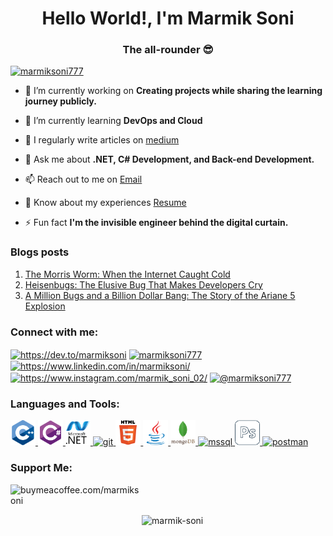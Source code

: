 <h1 align="center">Hello World!, I'm Marmik Soni</h1>
<h3 align="center">The all-rounder 😎</h3>

<p align="left"> <a href="https://twitter.com/marmiksoni777" target="blank"><img src="https://img.shields.io/twitter/follow/marmiksoni777?logo=twitter&style=for-the-badge" alt="marmiksoni777" /></a> </p>

- 🔭 I’m currently working on **Creating projects while sharing the learning journey publicly.**

- 🌱 I’m currently learning **DevOps and Cloud**

- 📝 I regularly write articles on [medium](https://medium.com/@marmiksoni777)

- 💬 Ask me about **.NET, C# Development, and Back-end Development.**

- 📫 Reach out to me on [Email](marmiksoni777@gmail.com)

- 📄 Know about my experiences [Resume](https://drive.google.com/file/d/1xf0FrxdRssN5c5RLA5c0TfcmRprJceSU/view?usp=sharing)

- ⚡ Fun fact **I'm the invisible engineer behind the digital curtain.**

### Blogs posts
<!-- BLOG-POST-LIST:START -->
1. [The Morris Worm: When the Internet Caught Cold](https://medium.com/@marmiksoni777/the-morris-worm-when-the-internet-caught-cold-ab2a644e075e)
2. [Heisenbugs: The Elusive Bug That Makes Developers Cry](https://medium.com/@marmiksoni777/heisenbugs-the-elusive-bug-that-makes-developers-cry-caee90bff50a)
3. [A Million Bugs and a Billion Dollar Bang: The Story of the Ariane 5 Explosion](https://medium.com/@marmiksoni777/a-million-bugs-and-a-billion-dollar-bang-the-story-of-the-ariane-5-explosion-6c753469273e)

<!-- BLOG-POST-LIST:END -->

<h3 align="left">Connect with me:</h3>
<p align="left">
<a href="https://dev.to/marmiksoni" target="blank"><img align="center" src="https://raw.githubusercontent.com/rahuldkjain/github-profile-readme-generator/master/src/images/icons/Social/devto.svg" alt="https://dev.to/marmiksoni" height="30" width="40" /></a>
<a href="https://twitter.com/marmiksoni777" target="blank"><img align="center" src="https://raw.githubusercontent.com/rahuldkjain/github-profile-readme-generator/master/src/images/icons/Social/twitter.svg" alt="marmiksoni777" height="30" width="40" /></a>
<a href="https://linkedin.com/in/marmiksoni/" target="blank"><img align="center" src="https://raw.githubusercontent.com/rahuldkjain/github-profile-readme-generator/master/src/images/icons/Social/linked-in-alt.svg" alt="https://www.linkedin.com/in/marmiksoni/" height="30" width="40" /></a>
<a href="https://instagram.com/marmik_soni_02/" target="blank"><img align="center" src="https://raw.githubusercontent.com/rahuldkjain/github-profile-readme-generator/master/src/images/icons/Social/instagram.svg" alt="https://www.instagram.com/marmik_soni_02/" height="30" width="40" /></a>
<a href="https://medium.com/@marmiksoni777" target="blank"><img align="center" src="https://raw.githubusercontent.com/rahuldkjain/github-profile-readme-generator/master/src/images/icons/Social/medium.svg" alt="@marmiksoni777" height="30" width="40" /></a>
</p>

<h3 align="left">Languages and Tools:</h3>
<p align="left"> <a href="https://www.w3schools.com/cpp/" target="_blank" rel="noreferrer"> <img src="https://raw.githubusercontent.com/devicons/devicon/master/icons/cplusplus/cplusplus-original.svg" alt="cplusplus" width="40" height="40"/> </a> <a href="https://www.w3schools.com/cs/" target="_blank" rel="noreferrer"> <img src="https://raw.githubusercontent.com/devicons/devicon/master/icons/csharp/csharp-original.svg" alt="csharp" width="40" height="40"/> </a> <a href="https://dotnet.microsoft.com/" target="_blank" rel="noreferrer"> <img src="https://raw.githubusercontent.com/devicons/devicon/master/icons/dot-net/dot-net-original-wordmark.svg" alt="dotnet" width="40" height="40"/> </a> <a href="https://git-scm.com/" target="_blank" rel="noreferrer"> <img src="https://www.vectorlogo.zone/logos/git-scm/git-scm-icon.svg" alt="git" width="40" height="40"/> </a> <a href="https://www.w3.org/html/" target="_blank" rel="noreferrer"> <img src="https://raw.githubusercontent.com/devicons/devicon/master/icons/html5/html5-original-wordmark.svg" alt="html5" width="40" height="40"/> </a> <a href="https://www.java.com" target="_blank" rel="noreferrer"> <img src="https://raw.githubusercontent.com/devicons/devicon/master/icons/java/java-original.svg" alt="java" width="40" height="40"/> </a> <a href="https://www.mongodb.com/" target="_blank" rel="noreferrer"> <img src="https://raw.githubusercontent.com/devicons/devicon/master/icons/mongodb/mongodb-original-wordmark.svg" alt="mongodb" width="40" height="40"/> </a> <a href="https://www.microsoft.com/en-us/sql-server" target="_blank" rel="noreferrer"> <img src="https://www.svgrepo.com/show/303229/microsoft-sql-server-logo.svg" alt="mssql" width="40" height="40"/> </a> <a href="https://www.photoshop.com/en" target="_blank" rel="noreferrer"> <img src="https://raw.githubusercontent.com/devicons/devicon/master/icons/photoshop/photoshop-line.svg" alt="photoshop" width="40" height="40"/> </a> <a href="https://postman.com" target="_blank" rel="noreferrer"> <img src="https://www.vectorlogo.zone/logos/getpostman/getpostman-icon.svg" alt="postman" width="40" height="40"/> </a> </p>


<h3 align="left">Support Me:</h3>
<p><a href="https://www.buymeacoffee.com/marmiksoni"> <img align="left" src="https://cdn.buymeacoffee.com/buttons/v2/default-yellow.png" height="50" width="210" alt="buymeacoffee.com/marmiksoni" /></a></p><br><br>


<p><img align="center" src="https://github-readme-stats.vercel.app/api/top-langs?username=marmik-soni&show_icons=true&locale=en&layout=compact" alt="marmik-soni" /></p>

